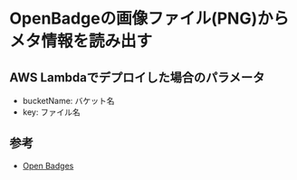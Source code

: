 OpenBadgeの画像ファイル(PNG)からメタ情報を読み出す
===

## AWS Lambdaでデプロイした場合のパラメータ

- bucketName: バケット名
- key: ファイル名

## 参考

- [Open Badges](https://openbadges.org/)
